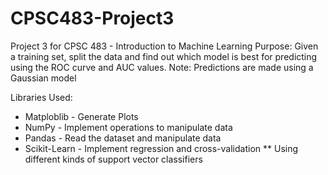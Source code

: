 # CPSC483-Project3
Project 3 for CPSC 483 - Introduction to Machine Learning
Purpose: Given a training set, split the data and find out which model is best for predicting using the ROC curve and AUC values.
Note: Predictions are made using a Gaussian model

Libraries Used: 
  * Matploblib - Generate Plots 
  * NumPy - Implement operations to manipulate data
  * Pandas - Read the dataset and manipulate data
  * Scikit-Learn - Implement regression and cross-validation
  ** Using different kinds of support vector classifiers
